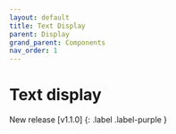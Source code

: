 ```yaml
---
layout: default
title: Text Display
parent: Display
grand_parent: Components
nav_order: 1
---
```


# Text display

New release [v1.1.0]
{: .label .label-purple }

